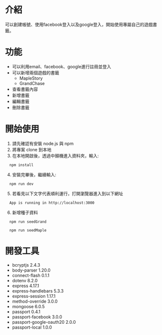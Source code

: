 # 介紹
可以創建帳號、使用facebook登入以及google登入，開始使用專屬自己的遊戲書籤。

# 功能
- 可以利用email、facebook、google進行註冊並登入
- 可以新增兩個遊戲的書籤
  - MapleStory
  - GrandChase
- 查看書籤內容
- 新增書籤
- 編輯書籤
- 刪除書籤

# 開始使用
1. 請先確認有安裝 node.js 與 npm
2. 將專案 clone 到本地
3. 在本地開啟後，透過中顛機進入資料夾，輸入:
```
  npm install
```
4. 安裝完畢後，繼續輸入:
```
  npm run dev
```
5. 若看見以下文字代表順利運行，打開瀏覽器進入到以下網址
```
  App is running in http://localhost:3000
```
6. 新增種子資料
```
  npm run seedGrand
  
  npm run seedMaple
```
# 開發工具
- bcryptjs 2.4.3
- body-parser 1.20.0
- connect-flash 0.1.1
- dotenv 8.2.0
- express 4.17.1
- express-handlebars 5.3.3
- express-session 1.17.1
- method-override 3.0.0
- mongoose 6.0.5
- passport 0.4.1
- passport-facebook 3.0.0
- passport-google-oauth20 2.0.0
- passport-local 1.0.0
